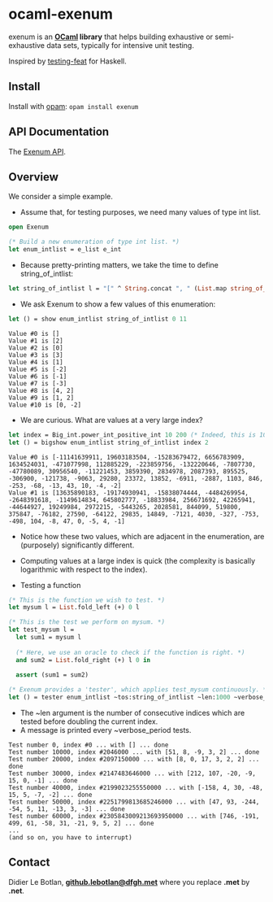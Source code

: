 # ocaml-exenum

exenum is an **[OCaml](http://ocaml.org/) library** that helps building exhaustive or semi-exhaustive data sets, typically for intensive unit testing.

Inspired by [testing-feat](https://hackage.haskell.org/package/testing-feat) for Haskell.

## Install

Install with [opam](https://opam.ocaml.org/): `opam install exenum`

## API Documentation

The [Exenum API](https://lebotlan.github.io/ocaml-exenum/).


## Overview

We consider a simple example. 

* Assume that, for testing purposes, we need many values of type int list.
```ocaml
open Exenum

(* Build a new enumeration of type int list. *)
let enum_intlist = e_list e_int
```
* Because pretty-printing matters, we take the time to define string_of_intlist:
```ocaml
let string_of_intlist l = "[" ^ String.concat ", " (List.map string_of_int l) ^ "]"
```
* We ask Exenum to show a few values of this enumeration:
```ocaml
let () = show enum_intlist string_of_intlist 0 11
```
```
Value #0 is []
Value #1 is [2]
Value #2 is [0]
Value #3 is [3]
Value #4 is [1]
Value #5 is [-2]
Value #6 is [-1]
Value #7 is [-3]
Value #8 is [4, 2]
Value #9 is [1, 2]
Value #10 is [0, -2]
```
* We are curious. What are values at a very large index?
```ocaml
let index = Big_int.power_int_positive_int 10 200 (* Indeed, this is 10^200. *)
let () = bigshow enum_intlist string_of_intlist index 2
```
```
Value #0 is [-11141639911, 19603183504, -15283679472, 6656783909, 1634524031, -471077998, 112885229, -223859756, -132220646, -7807730, -47780089, 30956540, -11221453, 3859390, 2834978, 2087393, 895525, -306900, -121738, -9063, 29280, 23372, 13852, -6911, -2887, 1103, 846, -253, -68, -13, 43, 10, -4, -2]
Value #1 is [13635890183, -19174930941, -15838074444, -4484269954, -2648391618, -1149614834, 645802777, -18833984, 256671692, 42265941, -44644927, 19249984, 2972215, -5443265, 2028581, 844099, 519800, 375847, -76182, 27590, -64122, 29835, 14849, -7121, 4030, -327, -753, -498, 104, -8, 47, 0, -5, 4, -1]
```
* Notice how these two values, which are adjacent in the enumeration, are (purposely) significantly different.
* Computing values at a large index is quick (the complexity is basically logarithmic with respect to the index).

* Testing a function
```ocaml
(* This is the function we wish to test. *)
let mysum l = List.fold_left (+) 0 l

(* This is the test we perform on mysum. *)
let test_mysum l =
  let sum1 = mysum l
  
  (* Here, we use an oracle to check if the function is right. *)
  and sum2 = List.fold_right (+) l 0 in

  assert (sum1 = sum2)
  
(* Exenum provides a 'tester', which applies test_mysum continuously. *)  
let () = tester enum_intlist ~tos:string_of_intlist ~len:1000 ~verbose_period:10000 test_mysum
```
* The ~len argument is the number of consecutive indices which are tested before doubling the current index.
* A message is printed every ~verbose_period tests.

```
Test number 0, index #0 ... with [] ... done
Test number 10000, index #2046000 ... with [51, 8, -9, 3, 2] ... done
Test number 20000, index #2097150000 ... with [8, 0, 17, 3, 2, 2] ... done
Test number 30000, index #2147483646000 ... with [212, 107, -20, -9, 15, 0, -1] ... done
Test number 40000, index #2199023255550000 ... with [-158, 4, 30, -48, 15, 5, -7, -2] ... done
Test number 50000, index #2251799813685246000 ... with [47, 93, -244, -54, 5, 11, -13, 3, -3] ... done
Test number 60000, index #2305843009213693950000 ... with [746, -191, 499, 61, -58, 31, -21, 9, 5, 2] ... done
...
(and so on, you have to interrupt)
```

## Contact

Didier Le Botlan, **github.lebotlan@dfgh.met**  where you replace **.met** by **.net**.



